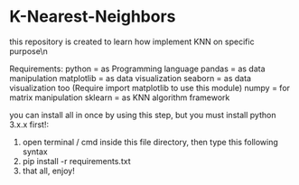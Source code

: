 # K-Nearest-Neighbors
this repository is created to learn how implement KNN on specific purpose\n

Requirements:
python      = as Programming language
pandas      = as data manipulation
matplotlib  = as data visualization
seaborn     = as data visualization too (Require import matplotlib to use this module)
numpy       = for matrix manipulation
sklearn     = as KNN algorithm framework

you can install all in once by using this step, but you must install python 3.x.x first!:
1. open terminal / cmd inside this file directory, then type this following syntax
2. pip install -r requirements.txt
3. that all, enjoy!
